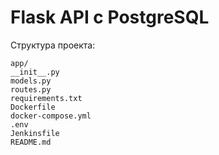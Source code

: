 # Flask API с PostgreSQL
Структура проекта:
```
app/
__init__.py
models.py
routes.py
requirements.txt
Dockerfile
docker-compose.yml
.env
Jenkinsfile
README.md
```
